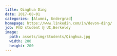 ```yaml
---
title: Qinghua Ding
date: 2017-08-01
categories: [Alumni, Undergrad]
homepage: https://www.linkedin.com/in/devon-ding/
job: PhD student @ UC,Berkeley
image:
  path: assets/img/Students/Qinghua.jpg
  width: 200
  height: 200
---
```



